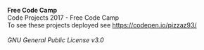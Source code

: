 **Free Code Camp**</br>
Code Projects 2017 - Free Code Camp
</br>
To see these projects deployed see https://codepen.io/pizzaz93/
</br>
</br>
*GNU General Public License v3.0*
